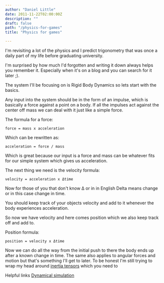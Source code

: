```yaml
---
author: "Daniel Little"
date: 2011-11-22T02:00:00Z
description: ""
draft: false
path: "/physics-for-games"
title: "Physics for games"

---
```


I'm revisiting a lot of the physics and I predict trigonometry that was once a daily part of my life before graduating university.

I'm surprised by how much I'd forgotten and writing it down always helps you remember it. Especially when it's on a blog and you can search for it later ;).

The system I'll be focusing on is Rigid Body Dynamics so lets start with the basics.

Any input into the system should be in the form of an impulse, which is basically a force against a point on a body. If all the impulses act against the center off mass we can deal with it just like a simple force.

The formula for a force: 

    force = mass x acceleration

Which can be rewritten as:

    acceleration = force / mass

Which is great because our input is a force and mass can be whatever fits for our simple system which gives us acceleration.

The next thing we need is the velocity formula:

    velocity = acceleration x Δtime

Now for those of you that don't know Δ or in in English Delta means change or in this case change in time.

You should keep track of your objects velocity and add to it whenever the body experiences acceleration.

So now we have velocity and here comes position which we also keep track off and add to.

Position formula:

    position = velocity x Δtime

Now we can do all the way from the initial push to there the body ends up after a known change in time. The same also applies to angular forces and motion but that's something I'll get to later. To be honest I'm still trying to wrap my head around [inertia tensors](http://en.wikipedia.org/wiki/Inertia_tensor) which you need to 

Helpful links
[Dynamical simulation](http://en.wikipedia.org/wiki/Dynamical_simulation)


